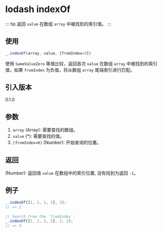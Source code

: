 # lodash indexOf

::: tip
返回 `value` 在数组 `array` 中被找到的索引值。
:::

## 使用

```javascript
_.indexOf(array, value, [fromIndex=0])
```

使用 `SameValueZero` 等值比较，返回首次 `value` 在数组 `array` 中被找到的索引值，如果 `fromIndex` 为负值，将从数组 `array` 尾端索引进行匹配。

## 引入版本

0.1.0

## 参数

1. `array` (Array): 需要查找的数组。
2. `value` (*): 需要查找的值。
3. `[fromIndex=0]` (Number): 开始查询的位置。

## 返回

(Number): 返回值 `value` 在数组中的索引位置, 没有找到为返回 `-1`。

## 例子

```javascript
_.indexOf([1, 2, 1, 2], 2);
// => 1
 
// Search from the `fromIndex`.
_.indexOf([1, 2, 1, 2], 2, 2);
// => 3
```
